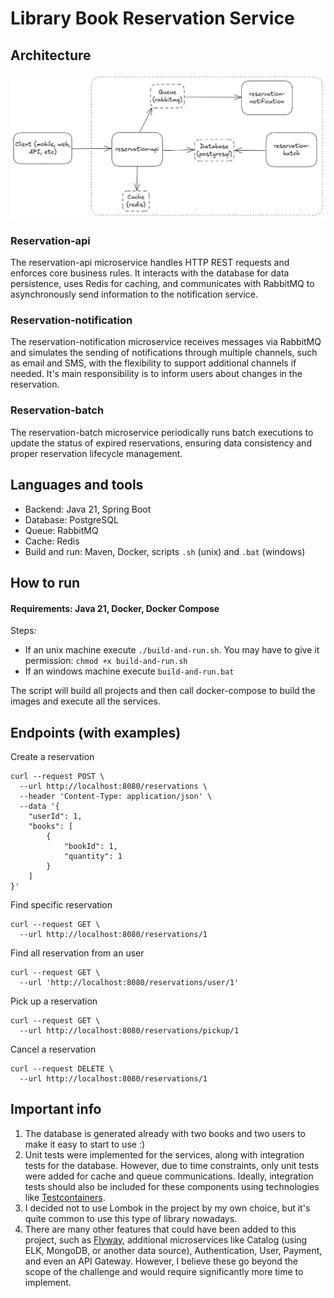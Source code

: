 # Library Book Reservation Service

## Architecture
![Architecture](docs/images/architecture.png)

### Reservation-api
The reservation-api microservice handles HTTP REST requests and enforces core business rules. It interacts with the database for data persistence, uses Redis for caching, and communicates with RabbitMQ to asynchronously send information to the notification service.

### Reservation-notification
The reservation-notification microservice receives messages via RabbitMQ and simulates the sending of notifications through multiple channels, such as email and SMS, with the flexibility to support additional channels if needed. It's main responsibility is to inform users about changes in the reservation.

### Reservation-batch
The reservation-batch microservice periodically runs batch executions to update the status of expired reservations, ensuring data consistency and proper reservation lifecycle management.

## Languages and tools
- Backend: Java 21, Spring Boot
- Database: PostgreSQL
- Queue: RabbitMQ
- Cache: Redis
- Build and run: Maven, Docker, scripts `.sh` (unix) and `.bat` (windows)

## How to run

#### Requirements: Java 21, Docker, Docker Compose

Steps:
- If an unix machine execute `./build-and-run.sh`. You may have to give it permission: `chmod +x build-and-run.sh`
- If an windows machine execute `build-and-run.bat`

The script will build all projects and then call docker-compose to build the images and execute all the services.

## Endpoints (with examples)

Create a reservation
```
curl --request POST \
  --url http://localhost:8080/reservations \
  --header 'Content-Type: application/json' \
  --data '{
	"userId": 1,
	"books": [
		{
			"bookId": 1,
			"quantity": 1
		}
	]
}'
```

Find specific reservation
```
curl --request GET \
  --url http://localhost:8080/reservations/1
```

Find all reservation from an user
```
curl --request GET \
  --url 'http://localhost:8080/reservations/user/1'
```

Pick up a reservation
```
curl --request GET \
  --url http://localhost:8080/reservations/pickup/1
```

Cancel a reservation
```
curl --request DELETE \
  --url http://localhost:8080/reservations/1
```

## Important info
1. The database is generated already with two books and two users to make it easy to start to use :)
2. Unit tests were implemented for the services, along with integration tests for the database. However, due to time constraints, only unit tests were added for cache and queue communications. Ideally, integration tests should also be included for these components using technologies like [Testcontainers](https://testcontainers.com).
3. I decided not to use Lombok in the project by my own choice, but it's quite common to use this type of library nowadays.
4. There are many other features that could have been added to this project, such as [Flyway](https://www.red-gate.com/products/flyway/), additional microservices like Catalog (using ELK, MongoDB, or another data source), Authentication, User, Payment, and even an API Gateway. However, I believe these go beyond the scope of the challenge and would require significantly more time to implement.
